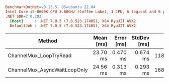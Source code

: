 ``` ini

BenchmarkDotNet=v0.13.5, OS=ubuntu 22.04
Intel Core i5-8600K CPU 3.60GHz (Coffee Lake), 1 CPU, 6 logical and 6 physical cores
.NET SDK=7.0.203
  [Host]     : .NET 7.0.5 (7.0.523.17405), X64 RyuJIT AVX2
  DefaultJob : .NET 7.0.5 (7.0.523.17405), X64 RyuJIT AVX2


```
|                       Method | Mean [ms] | Error [ms] | StdDev [ms] |      Gen0 |     Gen1 |     Gen2 | Allocated [B] |
|----------------------------- |----------:|-----------:|------------:|----------:|---------:|---------:|--------------:|
|       ChannelMux_LoopTryRead |  23.70 ms |   0.470 ms |    0.674 ms | 1187.5000 | 406.2500 | 312.5000 |     6701274 B |
| ChannelMux_AsyncWaitLoopOnly |  24.56 ms |   0.313 ms |    0.293 ms | 1687.5000 | 406.2500 | 187.5000 |     8332670 B |
